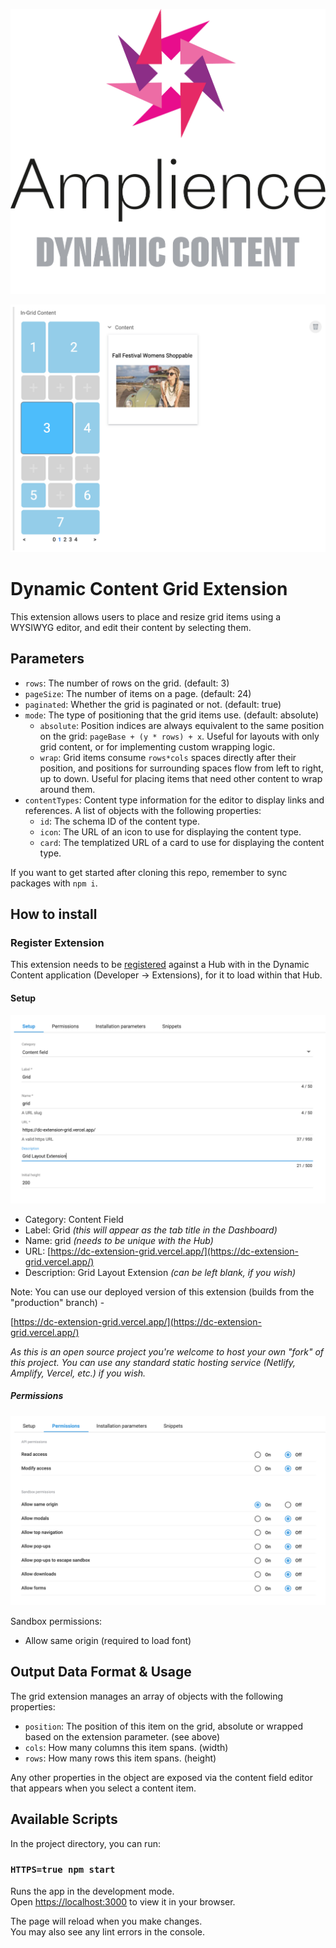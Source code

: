 [![Amplience Dynamic Content](media/header.png)](https://amplience.com/dynamic-content)

![Dynamic Content Grid Extension](media/screenshot.png)

# Dynamic Content Grid Extension

This extension allows users to place and resize grid items using a WYSIWYG editor, and edit their content by selecting them.

## Parameters

- `rows`: The number of rows on the grid. (default: 3)
- `pageSize`: The number of items on a page. (default: 24)
- `paginated`: Whether the grid is paginated or not. (default: true)
- `mode`: The type of positioning that the grid items use. (default: absolute)
  - `absolute`: Position indices are always equivalent to the same position on the grid: `pageBase + (y * rows) + x`. Useful for layouts with only grid content, or for implementing custom wrapping logic.
  - `wrap`: Grid items consume `rows*cols` spaces directly after their position, and positions for surrounding spaces flow from left to right, up to down. Useful for placing items that need other content to wrap around them.
- `contentTypes`: Content type information for the editor to display links and references. A list of objects with the following properties:
  - `id`: The schema ID of the content type.
  - `icon`: The URL of an icon to use for displaying the content type.
  - `card`: The templatized URL of a card to use for displaying the content type.

If you want to get started after cloning this repo, remember to sync packages with `npm i`.

## How to install

### Register Extension

This extension needs to be [registered](https://amplience.com/docs/development/registeringextensions.html) against a Hub with in the Dynamic Content application (Developer -> Extensions), for it to load within that Hub.

#### Setup

![Setup](media/setup.png)

* Category: Content Field
* Label: Grid _(this will appear as the tab title in the Dashboard)_
* Name: grid _(needs to be unique with the Hub)_
* URL: [https://dc-extension-grid.vercel.app/](https://dc-extension-grid.vercel.app/)
* Description: Grid Layout Extension _(can be left blank, if you wish)_

Note:
You can use our deployed version of this extension (builds from the "production" branch) -

[https://dc-extension-grid.vercel.app/](https://dc-extension-grid.vercel.app/)

_As this is an open source project you're welcome to host your own "fork" of this project. You can use any standard static hosting service (Netlify, Amplify, Vercel, etc.) if you wish._

##### Permissions

![Permissions](media/permissions.png)

Sandbox permissions:
- Allow same origin (required to load font)

## Output Data Format & Usage

The grid extension manages an array of objects with the following properties:

- `position`: The position of this item on the grid, absolute or wrapped based on the extension parameter. (see above)
- `cols`: How many columns this item spans. (width)
- `rows`: How many rows this item spans. (height)

Any other properties in the object are exposed via the content field editor that appears when you select a content item.

## Available Scripts

In the project directory, you can run:

### `HTTPS=true npm start`

Runs the app in the development mode.\
Open [https://localhost:3000](https://localhost:3000) to view it in your browser.

The page will reload when you make changes.\
You may also see any lint errors in the console.
